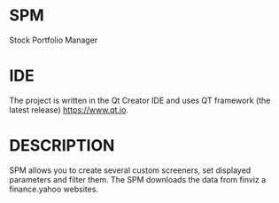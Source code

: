 # SPM
Stock Portfolio Manager

# IDE
The project is written in the Qt Creator IDE and uses QT framework (the latest release) https://www.qt.io.

# DESCRIPTION
SPM allows you to create several custom screeners, set displayed parameters and filter them.
The SPM downloads the data from finviz a finance.yahoo websites.
